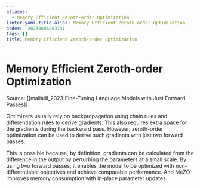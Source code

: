 ```yaml
---
aliases:
  - Memory Efficient Zeroth-order Optimization
linter-yaml-title-alias: Memory Efficient Zeroth-order Optimization
order: -20230606203731
tags: []
title: Memory Efficient Zeroth-order Optimization
---
```


# Memory Efficient Zeroth-order Optimization

Source: [[malladi_2023|Fine-Tuning Language Models with Just Forward Passes]]

Optimizers usually rely on backpropagation using chain rules and differentiation rules to derive gradients. This also requires extra space for the gradients during the backward pass. However, zeroth-order optimization can be used to derive such gradients with just two forward passes.

This is possible because, by definition, gradients can be calculated from the difference in the output by perturbing the parameters at a small scale. By using two forward passes, it enables the model to be optimized with non-differentiable objectives and achieve comparable performance. And MeZO improves memory consumption with in-place parameter updates.